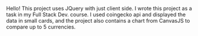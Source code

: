 Hello!
This project uses JQuery with just client side.
I wrote this project as a task in my Full Stack Dev. course.
I used coingecko api and displayed the data in small cards,
and the project also contains a chart from CanvasJS to compare up to 5 currencies.

